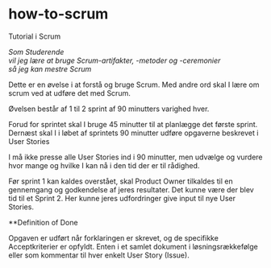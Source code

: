 # how-to-scrum
Tutorial i Scrum 

*Som Studerende\
vil jeg lære at bruge Scrum-artifakter, -metoder og -ceremonier\
så jeg kan mestre Scrum*

Dette er en øvelse i at forstå og bruge Scrum. Med andre ord skal I lære om scrum ved at udføre det med Scrum.

Øvelsen består af 1 til 2 sprint af 90 minutters varighed hver.

Forud for sprintet skal I bruge 45 minutter til at planlægge det første sprint.
Dernæst skal I i løbet af sprintets 90 minutter udføre opgaverne beskrevet i User Stories

I må ikke presse alle User Stories ind i 90 minutter, men udvælge og vurdere hvor mange og hvilke I kan nå i den tid der er til rådighed.

Før sprint 1 kan kaldes overstået, skal Product Owner tilkaldes til en gennemgang og godkendelse af jeres resultater. Det kunne være der blev tid til et Sprint 2. Her kunne jeres udfordringer give input til nye User Stories.

**Definition of Done

Opgaven er udført når forklaringen er skrevet, og de specifikke Acceptkriterier er opfyldt. Enten i et samlet dokument i løsningsrækkefølge eller som kommentar til hver enkelt User Story (Issue).
